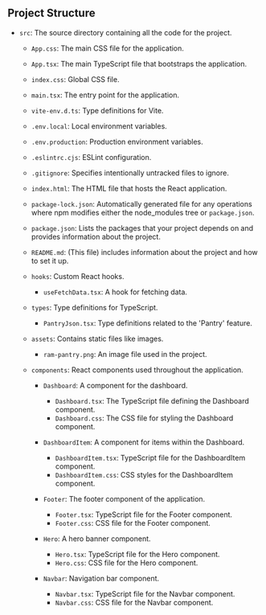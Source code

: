 
## Project Structure

- `src`: The source directory containing all the code for the project.

  - `App.css`: The main CSS file for the application.
  - `App.tsx`: The main TypeScript file that bootstraps the application.
  - `index.css`: Global CSS file.
  - `main.tsx`: The entry point for the application.
  - `vite-env.d.ts`: Type definitions for Vite.
  - `.env.local`: Local environment variables.
  - `.env.production`: Production environment variables.
  - `.eslintrc.cjs`: ESLint configuration.
  - `.gitignore`: Specifies intentionally untracked files to ignore.
  - `index.html`: The HTML file that hosts the React application.
  - `package-lock.json`: Automatically generated file for any operations where npm modifies either the node_modules tree or `package.json`.
  - `package.json`: Lists the packages that your project depends on and provides information about the project.
  - `README.md`: (This file) includes information about the project and how to set it up.

  - `hooks`: Custom React hooks.
    - `useFetchData.tsx`: A hook for fetching data.

  - `types`: Type definitions for TypeScript.
    - `PantryJson.tsx`: Type definitions related to the 'Pantry' feature.

  - `assets`: Contains static files like images.
    - `ram-pantry.png`: An image file used in the project.

  - `components`: React components used throughout the application.
    - `Dashboard`: A component for the dashboard.
      - `Dashboard.tsx`: The TypeScript file defining the Dashboard component.
      - `Dashboard.css`: The CSS file for styling the Dashboard component.

    - `DashboardItem`: A component for items within the Dashboard.
      - `DashboardItem.tsx`: TypeScript file for the DashboardItem component.
      - `DashboardItem.css`: CSS styles for the DashboardItem component.

    - `Footer`: The footer component of the application.
      - `Footer.tsx`: TypeScript file for the Footer component.
      - `Footer.css`: CSS file for the Footer component.

    - `Hero`: A hero banner component.
      - `Hero.tsx`: TypeScript file for the Hero component.
      - `Hero.css`: CSS file for the Hero component.

    - `Navbar`: Navigation bar component.
      - `Navbar.tsx`: TypeScript file for the Navbar component.
      - `Navbar.css`: CSS file for the Navbar component.
